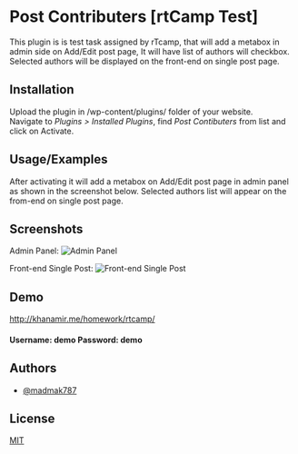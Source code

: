 
# Post Contributers [rtCamp Test]

This plugin is is test task assigned by rTcamp, that will add a metabox in admin 
side on Add/Edit post page, It will have list of authors will checkbox. Selected
authors will be displayed on the front-end on single post page.

## Installation

Upload the plugin in /wp-content/plugins/ folder of your website.                       
Navigate to *Plugins > Installed Plugins*, find *Post Contibuters* from list and click on Activate.

    
## Usage/Examples

After activating it will add a metabox on Add/Edit post page in admin panel as shown in the screenshot below.
Selected authors list will appear on the from-end on single post page.


## Screenshots
Admin Panel:
![Admin Panel](https://nimbus-screenshots.s3.amazonaws.com/s/2418ad9f89c68b6bc8ee1ed07ce13e36.png)

Front-end Single Post:
![Front-end Single Post](https://nimbus-screenshots.s3.amazonaws.com/s/7311aab2f1b025385a3312b2aebd2d46.png)

## Demo

http://khanamir.me/homework/rtcamp/

#### Username: demo Password: demo



## Authors

- [@madmak787](https://www.github.com/madmak787)


## License

[MIT](https://choosealicense.com/licenses/mit/)

